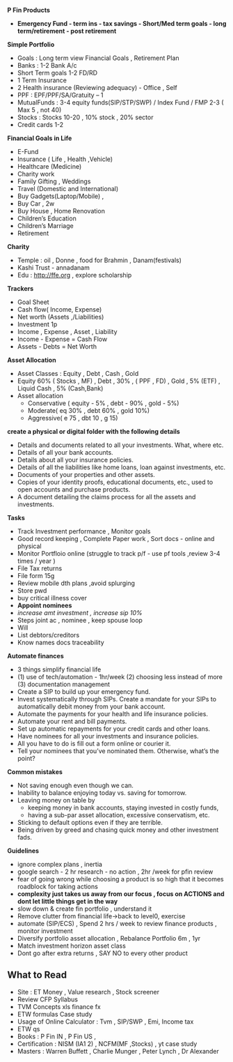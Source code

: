 **P Fin Products**
- **Emergency Fund - term ins - tax savings - Short/Med term goals - long term/retirement - post retirement** 

**Simple Portfolio**
* Goals : Long term view Financial Goals , Retirement Plan
* Banks : 1-2 Bank A/c
* Short Term goals 1-2 FD/RD
* 1 Term Insurance
* 2 Health insurance (Reviewing adequacy) - Office , Self
* PPF : EPF/PPF/SA/Gratuity – 1
* MutualFunds : 3-4 equity funds(SIP/STP/SWP) / Index Fund / FMP 2-3 ( Max 5 , not 40)
* Stocks : Stocks 10-20 , 10% stock , 20% sector
* Credit cards 1-2

**Financial Goals in Life** 
- E-Fund
- Insurance ( Life , Health ,Vehicle) 
- Healthcare (Medicine)
- Charity work 
- Family Gifting , Weddings 
- Travel (Domestic and International)
- Buy Gadgets(Laptop/Mobile) ,
- Buy Car , 2w 
- Buy House , Home Renovation
- Children’s Education 
- Children’s Marriage 
- Retirement

**Charity**
* Temple : oil , Donne , food for Brahmin , Danam(festivals)
* Kashi Trust - annadanam 
* Edu : http://ffe.org , explore scholarship

**Trackers**
* Goal Sheet
* Cash flow( Income, Expense)
* Net worth (Assets ,/Liabilities)
* Investment 1p
* Income , Expense , Asset , Liability  
* Income - Expense = Cash Flow
* Assets - Debts = Net Worth

**Asset Allocation**
* Asset Classes : Equity , Debt , Cash , Gold 
* Equity  60% ( Stocks , MF) , Debt , 30% , ( PPF , FD) ,  Gold , 5% (ETF) , Liquid Cash , 5% (Cash,Bank)
* Asset allocation
  * Conservative ( equity - 5% , debt - 90% , gold - 5%) 
  * Moderate( eq 30% , debt 60% , gold 10%) 
  * Aggressive( e 75 , dbt 10 , g 15)


**create a physical or digital folder with the following details**
* Details and documents related to all your investments. What, where etc.  
* Details of all your bank accounts.  
* Details about all your insurance policies.  
* Details of all the liabilities like home loans, loan against investments, etc.  
* Documents of your properties and other assets.  
* Copies of your identity proofs, educational documents, etc., used to open accounts and purchase products.  
* A document detailing the claims process for all the assets and investments.

**Tasks**
* Track Investment performance , Monitor goals
* Good record keeping , Complete Paper work , Sort docs - online and physical 
* Monitor Portfloio online (struggle to track p/f - use pf tools ,review 3-4 times / year )
* File Tax returns
* File form 15g
* Review mobile dth plans ,avoid splurging 
* Store pwd
* buy critical illness cover
* **Appoint nominees**
* _increase amt investment , increase sip 10%_
* Steps joint ac , nominee , keep spouse loop
* Will
* List debtors/creditors
* Know names docs traceability 

**Automate finances**
* 3 things simplify financial life
* (1) use of tech/automation - 1hr/week (2) choosing less instead of more (3) documentation management 
* Create a SIP to build up your emergency fund.  
* Invest systematically through SIPs. Create a mandate for your SIPs to automatically debit money from your bank account.  
* Automate the payments for your health and life insurance policies.  
* Automate your rent and bill payments.  
* Set up automatic repayments for your credit cards and other loans.   
* Have nominees for all your investments and insurance policies.
* All you have to do is fill out a form online or courier it.  
* Tell your nominees that you’ve nominated them. Otherwise, what’s the point?

**Common mistakes**
* Not saving enough even though we can.  
* Inability to balance enjoying today vs. saving for tomorrow.  
* Leaving money on table by 
  * keeping money in bank accounts, staying invested in costly funds,
  * having a sub-par asset allocation, excessive conservatism, etc.   
* Sticking to default options even if they are terrible.  
* Being driven by greed and chasing quick money and other investment fads.  

**Guidelines**
* ignore complex plans , inertia 
* google search - 2 hr research - no action , 2hr /week for pfin review 
* fear of going wrong while choosing a product is so high that it becomes roadblock for taking actions
* **complexity just takes us away from our focus , focus on ACTIONS and dont let little things get in the way** 
* slow down & create fin portfolio , understand it 
* Remove clutter from  financial life->back to level0, exercise
* automate (SIP/ECS) , Spend 2 hrs / week to review finance products , monitor investment
* Diversify  portfolio asset allocation , Rebalance Portfolio 6m , 1yr
* Match investment horizon asset class
* Dont go after extra returns , SAY NO to every other product 

## What to Read
* Site : ET Money , Value research , Stock screener
* Review CFP Syllabus
* TVM Concepts  xls finance fx
* ETW formulas Case study 
* Usage of Online Calculator : Tvm , SIP/SWP , Emi, Income tax
* ETW qs
* Books : P Fin IN ,  P Fin US ,
* Certification : NISM (IA1 2) ,  NCFM(MF ,Stocks) , yt case study
* Masters : Warren Buffett , Charlie Munger , Peter Lynch ,  Dr Alexander

